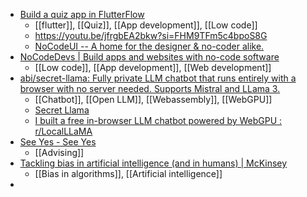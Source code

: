 - [Build a quiz app in FlutterFlow](https://app.flutterflow.io/project/nocode-livestream-85589n)
	- [[flutter]], [[Quiz]], [[App development]], [[Low code]]
	- https://youtu.be/jfrgbEA2bkw?si=FHM9TFm5c4bpoS8G
	- [NoCodeUI -- A home for the designer & no-coder alike.](https://www.nocodeui.io/)
- [NoCodeDevs | Build apps and websites with no-code software](https://www.nocodedevs.com/)
	- [[Low code]], [[App development]], [[Web development]]
- [abi/secret-llama: Fully private LLM chatbot that runs entirely with a browser with no server needed. Supports Mistral and LLama 3.](https://github.com/abi/secret-llama)
	- [[Chatbot]], [[Open LLM]], [[Webassembly]], [[WebGPU]]
	- [Secret Llama](https://secretllama.com/)
	- [I built a free in-browser LLM chatbot powered by WebGPU : r/LocalLLaMA](https://www.reddit.com/r/LocalLLaMA/comments/1cjjxc6/i_built_a_free_inbrowser_llm_chatbot_powered_by/)
- [See Yes - See Yes](https://seeyescorp.com/)
	- [[Advising]]
- [Tackling bias in artificial intelligence (and in humans) | McKinsey](https://www.mckinsey.com/featured-insights/artificial-intelligence/tackling-bias-in-artificial-intelligence-and-in-humans?cid=soc-web)
	- [[Bias in algorithms]], [[Artificial intelligence]]
-